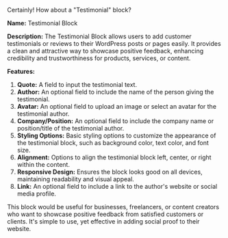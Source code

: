 Certainly! How about a "Testimonial" block? 

**Name:** Testimonial Block

**Description:**
The Testimonial Block allows users to add customer testimonials or reviews to their WordPress posts or pages easily. It provides a clean and attractive way to showcase positive feedback, enhancing credibility and trustworthiness for products, services, or content.

**Features:**
1. **Quote:** A field to input the testimonial text.
2. **Author:** An optional field to include the name of the person giving the testimonial.
3. **Avatar:** An optional field to upload an image or select an avatar for the testimonial author.
4. **Company/Position:** An optional field to include the company name or position/title of the testimonial author.
5. **Styling Options:** Basic styling options to customize the appearance of the testimonial block, such as background color, text color, and font size.
6. **Alignment:** Options to align the testimonial block left, center, or right within the content.
7. **Responsive Design:** Ensures the block looks good on all devices, maintaining readability and visual appeal.
8. **Link:** An optional field to include a link to the author's website or social media profile.

This block would be useful for businesses, freelancers, or content creators who want to showcase positive feedback from satisfied customers or clients. It's simple to use, yet effective in adding social proof to their website.